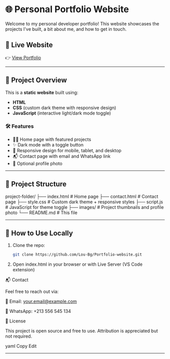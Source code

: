 # 🌐 Personal Portfolio Website

Welcome to my personal developer portfolio! This website showcases the projects I've built, a bit about me, and how to get in touch.

## 🚀 Live Website
👉 [View Portfolio](https://github.com/Lou-Bg/Portfolio-website.git)  

---

## 📁 Project Overview

This is a **static website** built using:

- **HTML**
- **CSS** (custom dark theme with responsive design)
- **JavaScript** (interactive light/dark mode toggle)

### 🛠 Features

- 🧑‍💻 Home page with featured projects
- ✨ Dark mode with a toggle button
- 📱 Responsive design for mobile, tablet, and desktop
- 📬 Contact page with email and WhatsApp link
- 📸 Optional profile photo

---

## 🧱 Project Structure

project-folder/
├── index.html # Home page
├── contact.html # Contact page
├── style.css # Custom dark theme + responsive styles
├── script.js # JavaScript for theme toggle
├── images/ # Project thumbnails and profile photo
└── README.md # This file

---

## 🧩 How to Use Locally

1. Clone the repo:
   ```bash
   git clone https://github.com/Lou-Bg/Portfolio-website.git

2. Open index.html in your browser or with Live Server (VS Code extension)


📬 Contact

Feel free to reach out via:

📧 Email: your.email@example.com

💬 WhatsApp: +213 556 545 134


📌 License

This project is open source and free to use. Attribution is appreciated but not required.

yaml
Copy
Edit

---